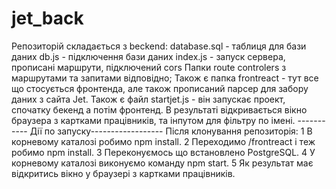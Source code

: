 # jet_back
Репозиторій складається з beckend:
database.sql - таблиця для бази даних
db.js - підключення бази даних
index.js - запуск сервера, прописані маршрути, підключений cors
Папки route controlers з маршрутами та запитами відповідно;
Також є папка frontreact - тут все що стосується фронтенда, але також прописаний парсер для забору даних з сайта Jet.
Також є файл startjet.js - він запускає проект, спочатку бекенд а потім фронтенд. В результаті відкривається вікно браузера з картками працівників, та інпутом
для фільтру по імені.
----------- Дії по запуску------------------
Після клонування репозиторія:
1 В корневому каталозі робимо npm install.
2 Переходимо /frontreact і теж робимо npm install.
3 Переконуємось що встановлено PostgreSQL.
4 У корневому каталозі виконуємо команду npm start.
5 Як результат має відкритись вікно у браузері з картками працівників.
